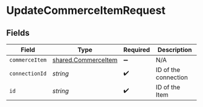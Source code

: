 # UpdateCommerceItemRequest


## Fields

| Field                                                             | Type                                                              | Required                                                          | Description                                                       |
| ----------------------------------------------------------------- | ----------------------------------------------------------------- | ----------------------------------------------------------------- | ----------------------------------------------------------------- |
| `commerceItem`                                                    | [shared.CommerceItem](../../../sdk/models/shared/commerceitem.md) | :heavy_minus_sign:                                                | N/A                                                               |
| `connectionId`                                                    | *string*                                                          | :heavy_check_mark:                                                | ID of the connection                                              |
| `id`                                                              | *string*                                                          | :heavy_check_mark:                                                | ID of the Item                                                    |